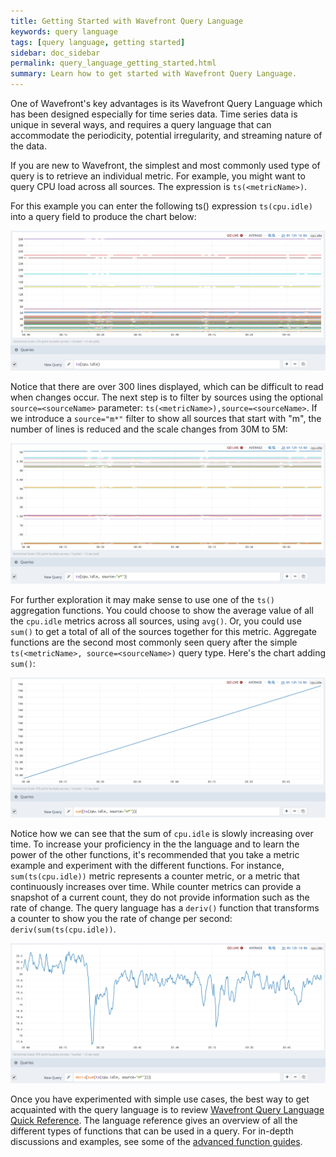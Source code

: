 ```yaml
---
title: Getting Started with Wavefront Query Language
keywords: query language
tags: [query language, getting started]
sidebar: doc_sidebar
permalink: query_language_getting_started.html
summary: Learn how to get started with Wavefront Query Language.
---
```

One of Wavefront's key advantages is its Wavefront Query Language which has been designed especially for time series data. Time series data is unique in several ways, and requires a query language that can accommodate the periodicity, potential irregularity, and streaming nature of the data.
 
If you are new to Wavefront, the simplest and most commonly used type of query is to retrieve an individual metric. For example, you might want to query CPU load across all sources.  The expression is `ts(<metricName>)`.

For this example you can enter the following ts() expression `ts(cpu.idle)` into a query field to produce the chart below:

![base query](images/base_query.png)

Notice that there are over 300 lines displayed, which can be difficult to read when changes occur. The next step is to filter by sources using the optional `source=<sourceName>` parameter:  `ts(<metricName>),source=<sourceName>`. If we introduce a `source="m*"` filter to show all sources that start with "m", the number of lines is reduced and the scale changes from 30M to 5M:

![filtered query](images/filtered.png)

For further exploration it may make sense to use one of the `ts()` aggregation functions.  You could choose to show the average value of all the `cpu.idle` metrics across all sources, using `avg()`.  Or, you could use `sum()` to get a total of all of the sources together for this metric. Aggregate functions are the second most commonly seen query after the simple `ts(<metricName>, source=<sourceName>)` query type.  Here's the chart adding `sum()`:

![summed query](images/summed.png)

Notice how we can see that the sum of `cpu.idle` is slowly increasing over time.  To increase your proficiency in the the language and to learn the power of the other functions, it's recommended that you take a metric example and experiment with the different functions.  For instance, `sum(ts(cpu.idle))` metric represents a counter metric, or a metric that continuously increases over time. While counter metrics can provide a snapshot of a current count, they do not provide information such as the rate of change. The query language has a `deriv()` function that transforms a counter to show you the rate of change per second: `deriv(sum(ts(cpu.idle))`.

![summed rate query](images/deriv_sum.png)

Once you have experimented with simple use cases, the best way to get acquainted with the query language is to review [Wavefront Query Language Quick Reference](query_language_reference.html). The language reference gives an overview of all the different types of functions that can be used in a query. For in-depth discussions and examples, see some of the [advanced function guides](label_query%20language.html).

